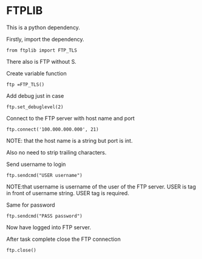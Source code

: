 # FTPLIB 

This is a python dependency.

Firstly, import the dependency.

	from ftplib import FTP_TLS

There also is FTP without S.

Create variable function

	ftp =FTP_TLS()

Add debug just in case

	ftp.set_debuglevel(2)

Connect to the FTP server with host name and port

	ftp.connect('100.000.000.000', 21)

NOTE: that the host name is a string but port is int.

Also no need to strip trailing characters.

Send username to login

	ftp.sendcmd("USER username")

NOTE:that username is username of the user of the FTP server. USER is tag in front of username string. USER tag is required.

Same for password

	ftp.sendcmd("PASS password")

Now have logged into FTP server.

After task complete close the FTP connection

	ftp.close()


